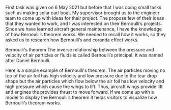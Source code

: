 First task was given on 6 May 2021 but before that I was doing small tasks such as making solar car/ boat. My supervisor brought us to the engineer team to come up with ideas for their project. The propose few of their ideas that they wanted to work, and I was interested on their Bernoulli’s projects. Since we have learned aircraft general maintenance, I have the knowledge of how Bernoulli’s theorem works. We needed to recall how it works, so they asked us to research how Bernoulli’s and coranda effect works.
 
Bernoulli's theorem
The inverse relationship between the pressure and velocity of air particles or fluids is called Bernoulli’s principal. It was named after Daniel Bernoulli. 

Here is a simple example of Bernoulli's theorem. The air particles moving no top of the air foil has high velocity and low pressure due to the tear drop shape but the air particles which flow below the air foil has low velocity and high pressure which cause the wings to lift. Thus, aircraft wings provide lift and engines the provides thrust to move forward. If we come up with a model to display the Bernoulli’s theorem it helps visitors to visualize how Bernoulli’s theorem works. 
